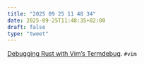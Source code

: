 ```yaml
---
title: "2025 09 25 11 48 34"
date: 2025-09-25T11:48:35+02:00
draft: false
type: "tweet"
---
```

[Debugging Rust with Vim’s Termdebug](https://clayto.com/2025/vim-rust-termdebug/). `#vim`
